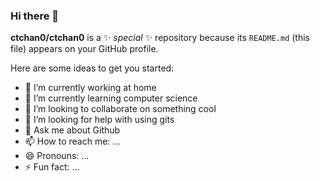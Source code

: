 ### Hi there 👋

**ctchan0/ctchan0** is a ✨ _special_ ✨ repository because its `README.md` (this file) appears on your GitHub profile.

Here are some ideas to get you started:

- 🔭 I’m currently working at home
- 🌱 I’m currently learning computer science
- 👯 I’m looking to collaborate on something cool
- 🤔 I’m looking for help with using gits
- 💬 Ask me about Github
- 📫 How to reach me: ...
- 😄 Pronouns: ...
- ⚡ Fun fact: ...

